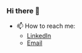 ### Hi there 👋

<!--
**anuhyabs/anuhyabs** is a ✨ _special_ ✨ repository because its `README.md` (this file) appears on your GitHub profile.

Here are some ideas to get you started:
- 👯 I’m looking to collaborate on ...
- 🤔 I’m looking for help with ...
- 💬 Ask me about ...
- :mortar_board: I have a Masters in Data Science from University of Washington
- :office: I work at Katana Graph.
- 🌱 I’m currently learning Graph Machine Learning.
- 😄 Pronouns: she/her
-->

- 📫 How to reach me:
  - [LinkedIn](https://www.linkedin.com/in/anuhyabs/)
  - [Email](anuhyabs@gmail.com)

